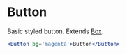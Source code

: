 
# Button

Basic styled button. Extends [Box](/Box).

```.jsx
<Button bg='magenta'>Button</Button>
```

